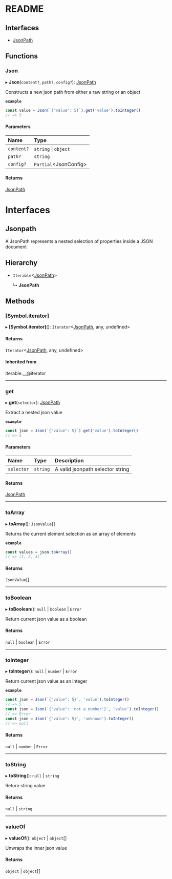 # README

## Interfaces

- [JsonPath](#jsonpath)

## Functions

### Json

▸ **Json**(`content?`, `path?`, `config?`): [JsonPath](#jsonpath)

Constructs a new json path from either a raw string
or an object

**`example`**
```typescript
const value = Json(`{"value": 5}`).get('value').toInteger()
// => 5
```

#### Parameters

| Name | Type |
| :------ | :------ |
| `content?` | `string` \| `object` |
| `path?` | `string` |
| `config?` | `Partial`<JsonConfig\> |

#### Returns

[JsonPath](#jsonpath)

# Interfaces

## Jsonpath

A JsonPath represents a nested selection of
properties inside a JSON document

## Hierarchy

- `Iterable`<[JsonPath](#jsonpath)\>

  ↳ **JsonPath**

## Methods

### [Symbol.iterator]

▸ **[Symbol.iterator]**(): `Iterator`<[JsonPath](#jsonpath), any, undefined\>

#### Returns

`Iterator`<[JsonPath](#jsonpath), any, undefined\>

#### Inherited from

Iterable.\_\_@iterator

___

### get

▸ **get**(`selector`): [JsonPath](#jsonpath)

Extract a nested json value

**`example`**
```typescript
const json = Json(`{"value": 5}`).get('value').toInteger()
// => 5
```

#### Parameters

| Name | Type | Description |
| :------ | :------ | :------ |
| `selector` | `string` | A valid jsonpath selector string |

#### Returns

[JsonPath](#jsonpath)

___

### toArray

▸ **toArray**(): `JsonValue`[]

Returns the current element selection as
an array of elements

**`example`**
```typescript
const values = json.toArray()
// => [1, 2, 3]
```

#### Returns

`JsonValue`[]

___

### toBoolean

▸ **toBoolean**(): ``null`` \| `boolean` \| `Error`

Return current json value as a boolean

#### Returns

``null`` \| `boolean` \| `Error`

___

### toInteger

▸ **toInteger**(): ``null`` \| `number` \| `Error`

Return current json value as an integer

**`example`**
```typescript
const json = Json(`{"value": 5}`, 'value').toInteger()
// => 5
const json = Json(`{"value": 'not a number'}`, 'value').toInteger()
// => Error
const json = Json(`{"value": 5}`, 'unknown').toInteger()
// => null
```

#### Returns

``null`` \| `number` \| `Error`

___

### toString

▸ **toString**(): ``null`` \| `string`

Return string value

#### Returns

``null`` \| `string`

___

### valueOf

▸ **valueOf**(): `object` \| `object`[]

Unwraps the inner json value

#### Returns

`object` \| `object`[]
